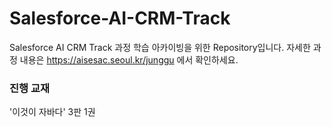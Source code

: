 # Salesforce-AI-CRM-Track
Salesforce AI CRM Track 과정 학습 아카이빙을 위한 Repository입니다.
자세한 과정 내용은 https://aisesac.seoul.kr/junggu 에서 확인하세요.

### 진행 교재
'이것이 자바다' 3판 1권
